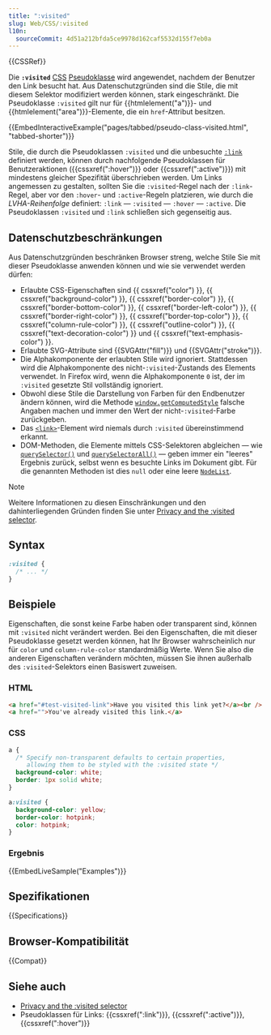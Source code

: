 ```yaml
---
title: ":visited"
slug: Web/CSS/:visited
l10n:
  sourceCommit: 4d51a212bfda5ce9978d162caf5532d155f7eb0a
---
```


{{CSSRef}}

Die **`:visited`** [CSS](/de/docs/Web/CSS) [Pseudoklasse](/de/docs/Web/CSS/Pseudo-classes) wird angewendet, nachdem der Benutzer den Link besucht hat. Aus Datenschutzgründen sind die Stile, die mit diesem Selektor modifiziert werden können, stark eingeschränkt. Die Pseudoklasse `:visited` gilt nur für {{htmlelement("a")}}- und {{htmlelement("area")}}-Elemente, die ein `href`-Attribut besitzen.

{{EmbedInteractiveExample("pages/tabbed/pseudo-class-visited.html", "tabbed-shorter")}}

Stile, die durch die Pseudoklassen `:visited` und die unbesuchte [`:link`](/de/docs/Web/CSS/:link) definiert werden, können durch nachfolgende Pseudoklassen für Benutzeraktionen ({{cssxref(":hover")}} oder {{cssxref(":active")}}) mit mindestens gleicher Spezifität überschrieben werden. Um Links angemessen zu gestalten, sollten Sie die `:visited`-Regel nach der `:link`-Regel, aber vor den `:hover`- und `:active`-Regeln platzieren, wie durch die _LVHA-Reihenfolge_ definiert: `:link` — `:visited` — `:hover` — `:active`. Die Pseudoklassen `:visited` und `:link` schließen sich gegenseitig aus.

## Datenschutzbeschränkungen

Aus Datenschutzgründen beschränken Browser streng, welche Stile Sie mit dieser Pseudoklasse anwenden können und wie sie verwendet werden dürfen:

- Erlaubte CSS-Eigenschaften sind {{ cssxref("color") }}, {{ cssxref("background-color") }}, {{ cssxref("border-color") }}, {{ cssxref("border-bottom-color") }}, {{ cssxref("border-left-color") }}, {{ cssxref("border-right-color") }}, {{ cssxref("border-top-color") }}, {{ cssxref("column-rule-color") }}, {{ cssxref("outline-color") }}, {{ cssxref("text-decoration-color") }} und {{ cssxref("text-emphasis-color") }}.
- Erlaubte SVG-Attribute sind {{SVGAttr("fill")}} und {{SVGAttr("stroke")}}.
- Die Alphakomponente der erlaubten Stile wird ignoriert. Stattdessen wird die Alphakomponente des nicht-`:visited`-Zustands des Elements verwendet. In Firefox wird, wenn die Alphakomponente `0` ist, der im `:visited` gesetzte Stil vollständig ignoriert.
- Obwohl diese Stile die Darstellung von Farben für den Endbenutzer ändern können, wird die Methode [`window.getComputedStyle`](/de/docs/Web/API/Window/getComputedStyle) falsche Angaben machen und immer den Wert der nicht-`:visited`-Farbe zurückgeben.
- Das [`<link>`](/de/docs/Web/HTML/Element/link)-Element wird niemals durch `:visited` übereinstimmend erkannt.
- DOM-Methoden, die Elemente mittels CSS-Selektoren abgleichen — wie [`querySelector()`](/de/docs/Web/API/Document/querySelector) und [`querySelectorAll()`](/de/docs/Web/API/Document/querySelectorAll) — geben immer ein "leeres" Ergebnis zurück, selbst wenn es besuchte Links im Dokument gibt. Für die genannten Methoden ist dies `null` oder eine leere [`NodeList`](/de/docs/Web/API/NodeList).

> [!NOTE]
> Weitere Informationen zu diesen Einschränkungen und den dahinterliegenden Gründen finden Sie unter [Privacy and the :visited selector](/de/docs/Web/CSS/Privacy_and_the_:visited_selector).

## Syntax

```css
:visited {
  /* ... */
}
```

## Beispiele

Eigenschaften, die sonst keine Farbe haben oder transparent sind, können mit `:visited` nicht verändert werden. Bei den Eigenschaften, die mit dieser Pseudoklasse gesetzt werden können, hat Ihr Browser wahrscheinlich nur für `color` und `column-rule-color` standardmäßig Werte. Wenn Sie also die anderen Eigenschaften verändern möchten, müssen Sie ihnen außerhalb des `:visited`-Selektors einen Basiswert zuweisen.

### HTML

```html
<a href="#test-visited-link">Have you visited this link yet?</a><br />
<a href="">You've already visited this link.</a>
```

### CSS

```css
a {
  /* Specify non-transparent defaults to certain properties,
     allowing them to be styled with the :visited state */
  background-color: white;
  border: 1px solid white;
}

a:visited {
  background-color: yellow;
  border-color: hotpink;
  color: hotpink;
}
```

### Ergebnis

{{EmbedLiveSample("Examples")}}

## Spezifikationen

{{Specifications}}

## Browser-Kompatibilität

{{Compat}}

## Siehe auch

- [Privacy and the :visited selector](/de/docs/Web/CSS/Privacy_and_the_:visited_selector)
- Pseudoklassen für Links: {{cssxref(":link")}}, {{cssxref(":active")}}, {{cssxref(":hover")}}
